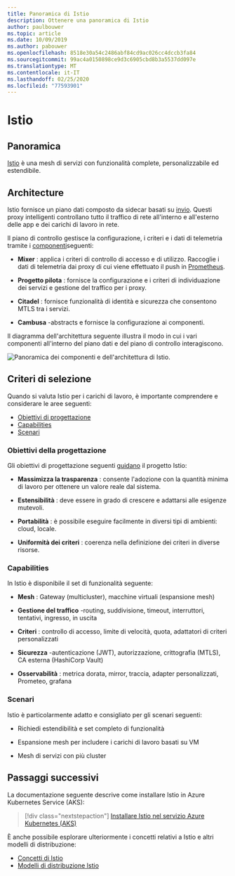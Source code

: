 ```yaml
---
title: Panoramica di Istio
description: Ottenere una panoramica di Istio
author: paulbouwer
ms.topic: article
ms.date: 10/09/2019
ms.author: pabouwer
ms.openlocfilehash: 8518e30a54c2486abf84cd9ac026cc4dccb3fa84
ms.sourcegitcommit: 99ac4a0150898ce9d3c6905cbd8b3a5537dd097e
ms.translationtype: MT
ms.contentlocale: it-IT
ms.lasthandoff: 02/25/2020
ms.locfileid: "77593901"
---
```

# <a name="istio"></a>Istio

## <a name="overview"></a>Panoramica

[Istio][istio] è una mesh di servizi con funzionalità complete, personalizzabile ed estendibile.

## <a name="architecture"></a>Architecture

Istio fornisce un piano dati composto da sidecar basati su [invio][envoy-proxy]. Questi proxy intelligenti controllano tutto il traffico di rete all'interno e all'esterno delle app e dei carichi di lavoro in rete.

Il piano di controllo gestisce la configurazione, i criteri e i dati di telemetria tramite i [componenti][what-is-istio]seguenti:

- **Mixer** : applica i criteri di controllo di accesso e di utilizzo. Raccoglie i dati di telemetria dai proxy di cui viene effettuato il push in [Prometheus][prometheus].

- **Progetto pilota** : fornisce la configurazione e i criteri di individuazione dei servizi e gestione del traffico per i proxy.

- **Citadel** : fornisce funzionalità di identità e sicurezza che consentono MTLS tra i servizi.

- **Cambusa** -abstracts e fornisce la configurazione ai componenti.

Il diagramma dell'architettura seguente illustra il modo in cui i vari componenti all'interno del piano dati e del piano di controllo interagiscono.


![Panoramica dei componenti e dell'architettura di Istio.](media/servicemesh/istio/about-architecture.png)


## <a name="selection-criteria"></a>Criteri di selezione

Quando si valuta Istio per i carichi di lavoro, è importante comprendere e considerare le aree seguenti:

- [Obiettivi di progettazione](#design-goals)
- [Capabilities](#capabilities)
- [Scenari](#scenarios)


### <a name="design-goals"></a>Obiettivi della progettazione

Gli obiettivi di progettazione seguenti [guidano][design-goals] il progetto Istio:

- **Massimizza la trasparenza** : consente l'adozione con la quantità minima di lavoro per ottenere un valore reale dal sistema.

- **Estensibilità** : deve essere in grado di crescere e adattarsi alle esigenze mutevoli.

- **Portabilità** : è possibile eseguire facilmente in diversi tipi di ambienti: cloud, locale.

- **Uniformità dei criteri** : coerenza nella definizione dei criteri in diverse risorse.


### <a name="capabilities"></a>Capabilities

In Istio è disponibile il set di funzionalità seguente:

- **Mesh** : Gateway (multicluster), macchine virtuali (espansione mesh)

- **Gestione del traffico** -routing, suddivisione, timeout, interruttori, tentativi, ingresso, in uscita

- **Criteri** : controllo di accesso, limite di velocità, quota, adattatori di criteri personalizzati

- **Sicurezza** -autenticazione (JWT), autorizzazione, crittografia (MTLS), CA esterna (HashiCorp Vault)

- **Osservabilità** : metrica dorata, mirror, traccia, adapter personalizzati, Prometeo, grafana

### <a name="scenarios"></a>Scenari

Istio è particolarmente adatto e consigliato per gli scenari seguenti:

- Richiedi estendibilità e set completo di funzionalità

- Espansione mesh per includere i carichi di lavoro basati su VM

- Mesh di servizi con più cluster

## <a name="next-steps"></a>Passaggi successivi

La documentazione seguente descrive come installare Istio in Azure Kubernetes Service (AKS):

> [!div class="nextstepaction"]
> [Installare Istio nel servizio Azure Kubernetes (AKS)][istio-install]

È anche possibile esplorare ulteriormente i concetti relativi a Istio e altri modelli di distribuzione:

- [Concetti di Istio][what-is-istio]
- [Modelli di distribuzione Istio][deployment-models]

<!-- LINKS - external -->
[istio]: https://istio.io
[what-is-istio]: https://istio.io/docs/concepts/what-is-istio/
[design-goals]: https://istio.io/docs/concepts/what-is-istio/#design-goals
[deployment-models]: https://istio.io/docs/concepts/deployment-models/

[envoy-proxy]: https://www.envoyproxy.io/
[grafana]: https://grafana.com/
[prometheus]: https://prometheus.io/

<!-- LINKS - internal -->
[istio-install]: ./servicemesh-istio-install.md
